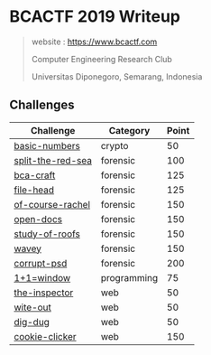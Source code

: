 # BCACTF 2019 Writeup

> website : https://www.bcactf.com
>
> Computer Engineering Research Club
>
> Universitas Diponegoro, Semarang, Indonesia

## Challenges

| Challenge | Category | Point |
| --- | --- | --- |
| [basic-numbers](./crypto/basic-numbers) | crypto | 50 |
| [split-the-red-sea](./forensic/split-the-red-sea) | forensic | 100 |
| [bca-craft](./forensic/bca-craft) | forensic | 125 |
| [file-head](./forensic/file-head) | forensic | 125 |
| [of-course-rachel](./forensic/of-course-rachel) | forensic | 150 |
| [open-docs](./forensic/open-docs) | forensic | 150 |
| [study-of-roofs](./forensic/study-of-roofs) | forensic | 150 |
| [wavey](./forensic/wavey) | forensic | 150 |
| [corrupt-psd](./forensic/corrupt-psd) | forensic | 200 |
| [1+1=window](./programming/1+1) | programming | 75 |
| [the-inspector](./web/the-inspector) | web | 50 |
| [wite-out](./web/wite-out) | web | 50 |
| [dig-dug](./web/dig-dug) | web | 50 |
| [cookie-clicker](./web/cookie-clicker) | web | 150 |